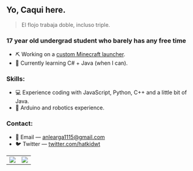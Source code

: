 ## Yo, Caqui here.
> El flojo trabaja doble, incluso triple.

### 17 year old undergrad student who barely has any free time
- ⛏️ Working on a [custom Minecraft launcher](https://github.com/Caquiii/CHM-LCH).
 - 📗 Currently learning C# + Java (when I can).


### Skills:
- 💻 Experience coding with JavaScript, Python, C++ and a little bit of Java.
- 🤖 Arduino and robotics experience.


### Contact:
- 📧 Email — anlearga1115@gmail.com
- 🐦 Twitter — [twitter.com/hatkidwt](twitter.com/hatkidwt)




<table align="center">
  <tr>
    <td>
      <img src ="https://github-readme-stats.vercel.app/api?username=Caquiii&theme=tokyonight&show_icons=true&hide_border=true&count_private=false" />
    </td>
    <td>
      <img src ="https://github-readme-stats.vercel.app/api/top-langs/?username=Caquiii&theme=tokyonight&show_icons=true&hide_border=true&layout=compact" />
    </td>
  </tr>
</table>
